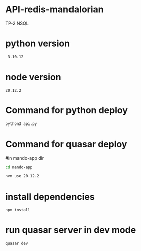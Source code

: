 # API-redis-mandalorian
TP-2 NSQL
# python version 

```
 3.10.12
```
# node version 

```
20.12.2
```

# Command for python deploy  
```bash 
python3 api.py
```

# Command for quasar deploy  

#in mando-app dir

```bash 
cd mando-app
```
```bash 
nvm use 20.12.2
```

# install dependencies
```bash
npm install 
```
# run quasar server in dev mode
```bash
quasar dev
```

